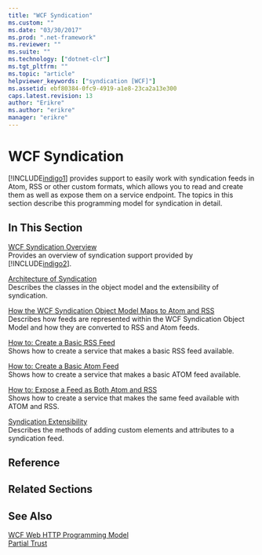 ```yaml
---
title: "WCF Syndication"
ms.custom: ""
ms.date: "03/30/2017"
ms.prod: ".net-framework"
ms.reviewer: ""
ms.suite: ""
ms.technology: ["dotnet-clr"]
ms.tgt_pltfrm: ""
ms.topic: "article"
helpviewer_keywords: ["syndication [WCF]"]
ms.assetid: ebf80384-0fc9-4919-a1e8-23ca2a13e300
caps.latest.revision: 13
author: "Erikre"
ms.author: "erikre"
manager: "erikre"
---
```

# WCF Syndication
[!INCLUDE[indigo1](../../../../includes/indigo1-md.md)] provides support to easily work with syndication feeds in Atom, RSS or other custom formats, which allows you to read and create them as well as expose them on a service endpoint. The topics in this section describe this programming model for syndication in detail.  
  
## In This Section  
 [WCF Syndication Overview](../../../../docs/framework/wcf/feature-details/wcf-syndication-overview.md)  
 Provides an overview of syndication support provided by [!INCLUDE[indigo2](../../../../includes/indigo2-md.md)].  
  
 [Architecture of Syndication](../../../../docs/framework/wcf/feature-details/architecture-of-syndication.md)  
 Describes the classes in the object model and the extensibility of syndication.  
  
 [How the WCF Syndication Object Model Maps to Atom and RSS](../../../../docs/framework/wcf/feature-details/how-the-wcf-syndication-object-model-maps-to-atom-and-rss.md)  
 Describes how feeds are represented within the WCF Syndication Object Model and how they are converted to RSS and Atom feeds.  
  
 [How to: Create a Basic RSS Feed](../../../../docs/framework/wcf/feature-details/how-to-create-a-basic-rss-feed.md)  
 Shows how to create a service that makes a basic RSS feed available.  
  
 [How to: Create a Basic Atom Feed](../../../../docs/framework/wcf/feature-details/how-to-create-a-basic-atom-feed.md)  
 Shows how to create a service that makes a basic ATOM feed available.  
  
 [How to: Expose a Feed as Both Atom and RSS](../../../../docs/framework/wcf/feature-details/how-to-expose-a-feed-as-both-atom-and-rss.md)  
 Shows how to create a service that makes the same feed available with ATOM and RSS.  
  
 [Syndication Extensibility](../../../../docs/framework/wcf/feature-details/syndication-extensibility.md)  
 Describes the methods of adding custom elements and attributes to a syndication feed.  
  
## Reference  
  
## Related Sections  
  
## See Also  
 [WCF Web HTTP Programming Model](../../../../docs/framework/wcf/feature-details/wcf-web-http-programming-model.md)   
 [Partial Trust](../../../../docs/framework/wcf/feature-details/partial-trust.md)
